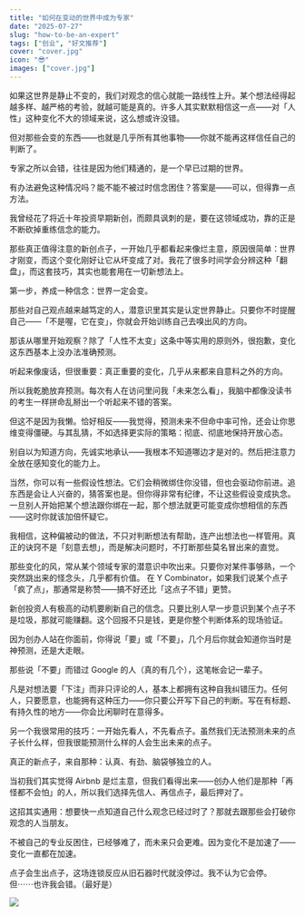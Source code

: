 ```yaml
---
title: "如何在变动的世界中成为专家"
date: "2025-07-27"
slug: "how-to-be-an-expert"
tags: ["创业", "好文推荐"]
cover: "cover.jpg"
icon: "😎"
images: ["cover.jpg"]
---
```

如果这世界是静止不变的，我们对观念的信心就能一路线性上升。某个想法经得起越多样、越严格的考验，就越可能是真的。许多人其实默默相信这一点——对「人性」这种变化不大的领域来说，这么想或许没错。



但对那些会变的东西——也就是几乎所有其他事物——你就不能再这样信任自己的判断了。



专家之所以会错，往往是因为他们精通的，是一个早已过期的世界。



有办法避免这种情况吗？能不能不被过时信念困住？答案是——可以，但得靠一点方法。



我曾经花了将近十年投资早期新创，而颇具讽刺的是，要在这领域成功，靠的正是不断砍掉重练信念的能力。



那些真正值得注意的新创点子，一开始几乎都看起来像烂主意，原因很简单：世界才刚变，而这个变化刚好让它从坏变成了对。我花了很多时间学会分辨这种「翻盘」，而这套技巧，其实也能套用在一切新想法上。



第一步，养成一种信念：世界一定会变。



那些对自己观点越来越笃定的人，潜意识里其实是认定世界静止。只要你不时提醒自己——「不是喔，它在变」，你就会开始训练自己去嗅出风的方向。



那该从哪里开始观察？除了「人性不太变」这条中等实用的原则外，很抱歉，变化这东西基本上没办法准确预测。



听起来像废话，但很重要：真正重要的变化，几乎从来都来自意料之外的方向。



所以我乾脆放弃预测。每次有人在访问里问我「未来怎么看」，我脑中都像没读书的考生一样拼命乱掰出一个听起来不错的答案。



但这不是因为我懒。恰好相反——我觉得，预测未来不但命中率可怜，还会让你思维变得僵硬。与其乱猜，不如选择更实际的策略：彻底、彻底地保持开放心态。



别自以为知道方向，先诚实地承认——我根本不知道哪边才是对的。然后把注意力全放在感知变化的能力上。



当然，你可以有一些假设性想法。它们会稍微绑住你没错，但也会驱动你前进。追东西是会让人兴奋的，猜答案也是。但你得非常有纪律，不让这些假设变成执念。
一旦别人开始把某个想法跟你绑在一起，那个想法就更可能变成你想相信的东西——这时你就该加倍怀疑它。



我相信，这种偏被动的做法，不只对判断想法有帮助，连产出想法也一样管用。真正的诀窍不是「刻意去想」，而是解决问题时，不打断那些莫名冒出来的直觉。



那些变化的风，常从某个领域专家的潜意识中吹出来。只要你对某件事够熟，一个突然跳出来的怪念头，几乎都有价值。
在 Y Combinator，如果我们说某个点子「疯了点」，那通常是称赞——搞不好还比「这点子不错」更赞。



新创投资人有极高的动机要刷新自己的信念。只要比别人早一步意识到某个点子不是垃圾，那就可能赚翻。这个回报不只是钱，更是你整个判断体系的现场验证。



因为创办人站在你面前，你得说「要」或「不要」，几个月后你就会知道你当时是神预测，还是大走眼。



那些说「不要」而错过 Google 的人（真的有几个），这笔帐会记一辈子。



凡是对想法要「下注」而非只评论的人，基本上都拥有这种自我纠错压力。任何人，只要愿意，也能拥有这种压力——你只要公开写下自己的判断。写在有标题、有持久性的地方——你会比闲聊时在意得多。



另一个我很常用的技巧：一开始先看人，不先看点子。虽然我们无法预测未来的点子长什么样，但我很能预测什么样的人会生出未来的点子。



真正的新点子，来自那种：认真、有劲、脑袋够独立的人。



当初我们其实觉得 Airbnb 是烂主意，但我们看得出来——创办人他们是那种「再怪都不会怕」的人，所以我们选择先信人、再信点子，最后押对了。



这招其实通用：想要快一点知道自己什么观念已经过时了？那就去跟那些会打破你观念的人当朋友。



不被自己的专业反困住，已经够难了，而未来只会更难。因为变化不是加速了——变化一直都在加速。



点子会生出点子，这场连锁反应从旧石器时代就没停过。我不认为它会停。
但⋯⋯也许我会错。（最好是）




![](https://prod-files-secure.s3.us-west-2.amazonaws.com/112d0858-5090-4d34-a606-b75eb8d65fd2/46476355-9cf3-4e99-9b7a-3531bc426380/1000202064.png?X-Amz-Algorithm=AWS4-HMAC-SHA256&X-Amz-Content-Sha256=UNSIGNED-PAYLOAD&X-Amz-Credential=ASIAZI2LB46664TYMI4I%2F20250926%2Fus-west-2%2Fs3%2Faws4_request&X-Amz-Date=20250926T223110Z&X-Amz-Expires=3600&X-Amz-Security-Token=IQoJb3JpZ2luX2VjEA4aCXVzLXdlc3QtMiJIMEYCIQDUgftczlrnhHJRkyG5LcE84ASD0U8uhgX4vz5AsR2x%2FQIhAMmq4DHHygeRcuo57vI1HqmFRAnFP2Yxey%2BRAalnpPnZKogECJf%2F%2F%2F%2F%2F%2F%2F%2F%2F%2FwEQABoMNjM3NDIzMTgzODA1Igw4KHA6%2BAnflsCXbQcq3AM7Z24dRnfCqPq05kxTZ0SPwmnnnIIFXJw%2BNw%2FPFN%2BK3LeEnh%2BUx%2BZ%2BgFHFsTKp1BZBozdPhM%2B1LMOMCeo7UdzTWJfAJ2rugPtmxRAystJvjsGpFCQyiz4mgv5lsJk5R0bQ%2B4oo1%2FdOpcF5EymDAv6NnV1l3ys%2BHSNGWXzA0hHIpMlFQ44l21c5Io3CWFN3D2M%2FOjRAn2HWXLytCkrshg6fyql0qltMHD7XZuevRksOXj%2FzllFRkPx%2F97%2BmjiEM4qdEeAHeFBCZNBcOhKeKPHq2U%2Bw6Sh1L38VNrW1G9fzOeXK87Kt7PXsHOUR0VAqoa7%2FQHhQaDHPTZib52%2BmDUJSav2hSamd8LSZ6fivkRzEiqOkPanbHHCFrOVjju85FeS8%2FLs9r2Dr48hF%2BwzoSpjehJxeTSXRZEndQLNsv5u2zM%2Brdg6LuN8wRp%2B0oaugCcns%2BZF9580ZorPJSXWt4MhNsfaanuOyzrre7rPG7x6hilUhg0%2Bu4P01Cz%2BESKakmw9j%2FoCxs8j5JYuz2ImZYNRnYZEAhsAr9v3u5B1h4NO8pIQWTjqSIU%2Bghwf6Ny6ObdePeeFl24NJNCLfppie%2BiakztbWrvp2FN%2Fzx9SY8eDby%2FaRcUJoY%2B7os4Bo5GDDglNzGBjqkAV4fZBGgxAcFGFHan18Li4JYI5OvgpXQIQ6cWmNriL26sG%2F9zMtfVyGd589OUl6GUO%2FRNX%2FlGq8Sz7zCGFn9bNEi7dHmq7Lf5wdiuAMYkctyldqD11WagomS5F9%2BcHuTjv7Y1K3C9s8Doj36laHvR0YvPdqt%2FBh7MaZh13dwwACJjQPo7O5W8Zy5WBABEvYb9GyePj264%2BFBx8RVKOQLkWLXfINS&X-Amz-Signature=069bf42e8c06a96be1a929b6e358aca8cf98127b93fd0647ed87b75e34ee9202&X-Amz-SignedHeaders=host&x-amz-checksum-mode=ENABLED&x-id=GetObject)

